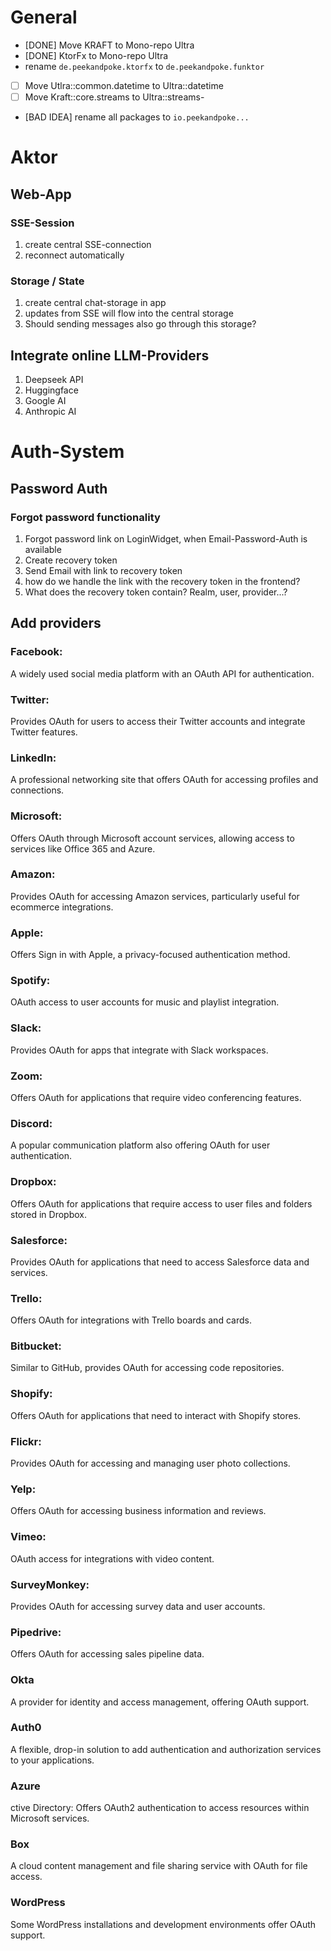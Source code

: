 # General

- [DONE] Move KRAFT to Mono-repo Ultra
- [DONE] KtorFx to Mono-repo Ultra
- rename `de.peekandpoke.ktorfx` to `de.peekandpoke.funktor`
- [ ] Move Utlra::common.datetime to Ultra::datetime
- [ ] Move Kraft::core.streams to Ultra::streams-

- [BAD IDEA] rename all packages to `io.peekandpoke...`

# Aktor

## Web-App

### SSE-Session

1. create central SSE-connection
2. reconnect automatically

### Storage / State

1. create central chat-storage in app
2. updates from SSE will flow into the central storage
3. Should sending messages also go through this storage?

## Integrate online LLM-Providers

1. Deepseek API
2. Huggingface
3. Google AI
4. Anthropic AI

# Auth-System

## Password Auth

### Forgot password functionality

1. Forgot password link on LoginWidget, when Email-Password-Auth is available
2. Create recovery token
3. Send Email with link to recovery token
4. how do we handle the link with the recovery token in the frontend?
5. What does the recovery token contain? Realm, user, provider...?

## Add providers

### Facebook:

A widely used social media platform with an OAuth API for authentication.

### Twitter:

Provides OAuth for users to access their Twitter accounts and integrate Twitter features.

### LinkedIn:

A professional networking site that offers OAuth for accessing profiles and connections.

### Microsoft:

Offers OAuth through Microsoft account services, allowing access to services like Office 365 and Azure.

### Amazon:

Provides OAuth for accessing Amazon services, particularly useful for ecommerce integrations.

### Apple:

Offers Sign in with Apple, a privacy-focused authentication method.

### Spotify:

OAuth access to user accounts for music and playlist integration.

### Slack:

Provides OAuth for apps that integrate with Slack workspaces.

### Zoom:

Offers OAuth for applications that require video conferencing features.

### Discord:

A popular communication platform also offering OAuth for user authentication.

### Dropbox:

Offers OAuth for applications that require access to user files and folders stored in Dropbox.

### Salesforce:

Provides OAuth for applications that need to access Salesforce data and services.

### Trello:

Offers OAuth for integrations with Trello boards and cards.

### Bitbucket:

Similar to GitHub, provides OAuth for accessing code repositories.

### Shopify:

Offers OAuth for applications that need to interact with Shopify stores.

### Flickr:

Provides OAuth for accessing and managing user photo collections.

### Yelp:

Offers OAuth for accessing business information and reviews.

### Vimeo:

OAuth access for integrations with video content.

### SurveyMonkey:

Provides OAuth for accessing survey data and user accounts.

### Pipedrive:

Offers OAuth for accessing sales pipeline data.

### Okta

A provider for identity and access management, offering OAuth support.

### Auth0

A flexible, drop-in solution to add authentication and authorization services to your applications.

### Azure

ctive Directory: Offers OAuth2 authentication to access resources within Microsoft services.

### Box

A cloud content management and file sharing service with OAuth for file access.

### WordPress

Some WordPress installations and development environments offer OAuth support.

